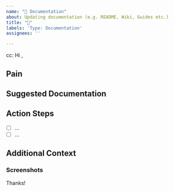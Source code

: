 ```yaml
---
name: "📝 Documentation"
about: Updating documentation (e.g. README, Wiki, Guides etc.)
title: "📝"
labels: 'Type: Documentation'
assignees: ''

---
```

<!-- These comments automatically delete -->
<!-- **Tip:** Delete parts that are not relevant -->
<!-- @ mention users who should be in the loop next to cc: -->
cc: 
Hi <!-- add intended user -->,

## Pain
<!-- Explain the pain you are experiencing -->

## Suggested Documentation
<!-- Short summary of the documentation that should be added -->

## Action Steps
<!--Add GitHub tasks-->
- [ ] ...
- [ ] ...

## Additional Context
<!-- Add any other context here -->

### Screenshots
<!-- If applicable, add screenshots to help explain your problem. -->

Thanks!
